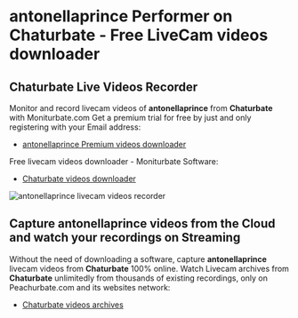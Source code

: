 # antonellaprince Performer on Chaturbate - Free LiveCam videos downloader

## Chaturbate Live Videos Recorder

Monitor and record livecam videos of **antonellaprince** from **Chaturbate** with Moniturbate.com
Get a premium trial for free by just and only registering with your Email address:
* [antonellaprince Premium videos downloader](https://moniturbate.com/request-demo-licence-key.html)

Free livecam videos downloader - Moniturbate Software:
* [Chaturbate videos downloader](https://moniturbate.com/moniturbate-download-software.html)

![antonellaprince livecam videos recorder](https://peachurnet.com/templates/moniturbate-software.png)


## Capture antonellaprince videos from the Cloud and watch your recordings on Streaming

Without the need of downloading a software, capture **antonellaprince** livecam videos from **Chaturbate** 100% online.
Watch Livecam archives from **Chaturbate** unlimitedly from thousands of existing recordings, only on Peachurbate.com and its websites network:
* [Chaturbate videos archives](https://peachurnet.com/)
